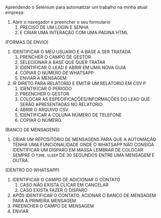 Aprendendo o Selenium para automatizar um trabalho na minha atual empresa:

1. Abrir o navegador e preencher o seu formulario 
    1. PRECISO DE UM LOGIN E SENHA 
    2. E CRIAR UMA INTERAÇÃO COM UMA PAGINA HTML 

(FORMAS DE ENVIO)
1. IDENTIFICAR O MEU USUARIO E A BASE A SER TRATADA
    1. PRENCHER O CAMPO DE GESTOR 
    2. SELECIONAR A BASE QUE QUER TRATAR
    3. IDENTIFICAR O LEAD E ABRIR EM UMA NOVA GUIA
    4. COPIAR O NÚMERO DE WHATSAPP
    5. ENVIAR A MENSAGEM
2. IR DIRETO PARA RELATORIO E EMITIR UM RELATORIO EM CSV P
    1. IDENTIFICAR O PERIODO 
    2. PREENCHER O GESTOR 
    3. COLOCAR AS ESPECIFICAÇÕES/INFORMAÇÕES  DO LEAD QUE SERÃO APRESENTADAS NO RELATORIO 
    4. ABRIR O ARQUIVO CSV 
    5. IDENTIFICAR A COLUNA NÚMERO DE TELEFONE 
    6. COPIAR O NÚMERO.

(BANCO DE MENSAGENS)
1. CRIAR UM REPOSITÓRIO DE MENSAGENS PARA QUE A AUTOMAÇÃO TENHA UMA FUNCIONALIDADE ONDE O WHATSAPP NÃO CONSIGA IDENTIFICAR UM DISPARO EM MASSA LEMBRAR DE COLOCAR SEMPRE O <CODE>TIME.SLEEP</CODE> DE 30 SEGUNDOS ENTRE UMA MENSAGEM E OUTRA.

(DENTRO DO WHATSAPP)
1. IDENTIFICAR O CAMPO DE ADICIONAR O CONTATO 
    1. CASO NÃO EXISTA CLICAR EM CANCELAR
    2. CASO EXISTA FAZER O DISPARO 
2. APÓS IDENTIFICAR O CONTATO, ACIONAR O BANCO DE MENSAGEM PARA A PRIMEIRA MENSAGEM 
3. PREENCHER O CAMPO DE MENSAGEM
4. ENVIAR 